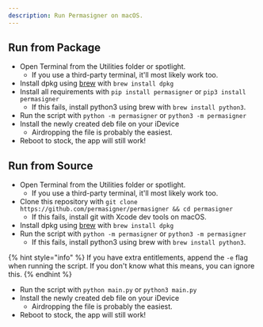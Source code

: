 ```yaml
---
description: Run Permasigner on macOS.
---
```


## Run from Package

* Open Terminal from the Utilities folder or spotlight.
   * If you use a third-party terminal, it'll most likely work too.
* Install dpkg using [brew](https://brew.sh) with `brew install dpkg`
* Install all requirements with `pip install permasigner` or `pip3 install permasigner`
   * If this fails, install python3 using brew with `brew install python3`.
* Run the script with `python -m permasigner` or `python3 -m permasigner`
* Install the newly created deb file on your iDevice
   * Airdropping the file is probably the easiest.
* Reboot to stock, the app will still work!

## Run from Source

* Open Terminal from the Utilities folder or spotlight.
   * If you use a third-party terminal, it'll most likely work too.
* Clone this repository with `git clone https://github.com/permasigner/permasigner && cd permasigner`
   * If this fails, install git with Xcode dev tools on macOS.
* Install dpkg using [brew](https://brew.sh) with `brew install dpkg`
* Run the script with `python -m permasigner` or `python3 -m permasigner`
   * If this fails, install python3 using brew with `brew install python3`.

{% hint style="info" %}
If you have extra entitlements, append the `-e` flag when running the script. If you don't know what this means, you can ignore this.
{% endhint %}

* Run the script with `python main.py` or `python3 main.py`
* Install the newly created deb file on your iDevice
   * Airdropping the file is probably the easiest.
* Reboot to stock, the app will still work!
